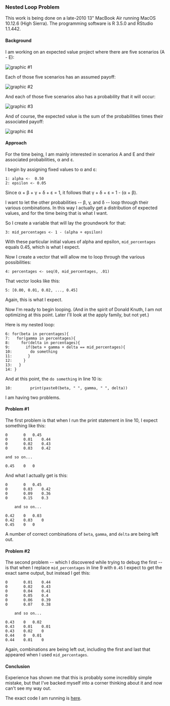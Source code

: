 ### Nested Loop Problem

This work is being done on a late-2010 13" MacBook Air running MacOS 10.12.6 (High Sierra). The programming software is R 3.5.0 and RStudio 1.1.442.

#### Background  

I am working on an expected value project where there are five scenarios (A - E): 

![graphic #1](https://github.com/vmsmith/Nested_Loop_Problem/blob/master/graphics/EV1.png)

Each of those five scenarios has an assumed payoff:  

![graphic #2](https://github.com/vmsmith/Nested_Loop_Problem/blob/master/graphics/EV2.png)  

And each of those five scenarios also has a probability that it will occur: 

![graphic #3](https://github.com/vmsmith/Nested_Loop_Problem/blob/master/graphics/EV3.png)  

And of course, the expected value is the sum of the probabilities times their associated payoff:  

![graphic #4](https://github.com/vmsmith/Nested_Loop_Problem/blob/master/graphics/EV4.png)  

#### Approach  

For the time being, I am mainly interested in scenarios A and E and their associated probabilities, α and ε.

I begin by assigning fixed values to α and ε: 

    1: alpha <-  0.50
    2: epsilon <- 0.05

Since α + β + γ + δ + ε = 1, it follows that γ + δ + ε = 1 - (α + β).

I want to let the other probabilities -- β, γ, and δ -- loop through their various combinations.  In this way I actually get a distribution of expected values, and for the time being that is what I want.

So I create a variable that will lay the groundwork for that:

    3: mid_percentages <- 1 - (alpha + epsilon)

With these particular initial values of alpha and epsilon, `mid_percentages` equals 0.45, which is what I expect.

Now I create a vector that will allow me to loop through the various possibilities:

    4: percentages <- seq(0, mid_percentages, .01)

That vector looks like this:

    5: [0.00, 0.01, 0.02, ..., 0.45]

Again, this is what I expect.

Now I'm ready to begin looping. (And in the spirit of Donald Knuth, I am not optimizing at this point. Later I'll look at the apply family, but not yet.)

Here is my nested loop:

    6: for(beta in percentages){
    7:   for(gamma in percentages){
    8:     for(delta in percentages){
    9:       if(beta + gamma + delta == mid_percentages){
    10:        do something
    11:       }
    12:     }
    13:   }
    14: }

And at this point, the `do something` in line 10 is:

    10:        print(paste0(beta, " ", gamma, " ", delta))

I am having two problems.

#### Problem #1  

The first problem is that when I run the print statement in line 10, I expect something like this: 

    0		0	0.45
    0		0.01	0.44
    0		0.02	0.43
    0		0.03	0.42

	and so on...
	
    0.45	0	0

And what I actually get is this:

    0 		0 	0.45
    0 		0.03 	0.42
    0 		0.09 	0.36
    0 		0.15 	0.3  
    
    	and so on...
	
    0.42	0 	0.03
    0.42 	0.03 	0
    0.45 	0 	0

A number of correct combinations of `beta`, `gamma`, and `delta` are being left out.

#### Problem #2  

The second problem -- which I discovered while trying to debug the first -- is that when I replace `mid_percentages` in line 9 with `0.45` I expect to get the exact same output, but instead I get this:

    0 		0.01 	0.44
    0 		0.02 	0.43
    0 		0.04 	0.41
    0 		0.05 	0.4
    0 		0.06 	0.39
    0 		0.07 	0.38  
    
    	and so on...
	
    0.43 	0 	0.02
    0.43 	0.01 	0.01
    0.43 	0.02 	0
    0.44 	0 	0.01
    0.44 	0.01 	0
    
Again, combinations are being left out, including the first and last that appeared when I used `mid_percentages`.
    
#### Conclusion  

Experience has shown me that this is probably some incredibly simple mistake, but that I've backed myself into a corner thinking about it and now can't see my way out.

The exact code I am running is [here](https://github.com/vmsmith/Nested_Loop_Problem/blob/master/code.R).

